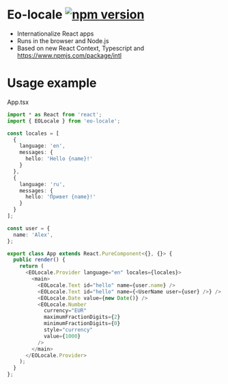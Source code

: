 # Eo-locale [![npm version](https://img.shields.io/npm/v/eo-locale.svg?style=flat)](https://www.npmjs.com/package/eo-locale)

* Internationalize React apps
* Runs in the browser and Node.js
* Based on new React Context, Typescript and https://www.npmjs.com/package/intl

# Usage example

App.tsx

```ts
import * as React from 'react';
import { EOLocale } from 'eo-locale';

const locales = [
  {
    language: 'en',
    messages: {
      hello: 'Hello {name}!'
    }
  },
  {
    language: 'ru',
    messages: {
      hello: 'Привет {name}!'
    }
  }
];

const user = {
  name: 'Alex',
};

export class App extends React.PureComponent<{}, {}> {
  public render() {
    return (
      <EOLocale.Provider language="en" locales={locales}>
        <main>
          <EOLocale.Text id="hello" name={user.name} />
          <EOLocale.Text id="hello" name={<UserName user={user} />} />
          <EOLocale.Date value={new Date()} />
          <EOLocale.Number
            currency="EUR"
            maximumFractionDigits={2}
            minimumFractionDigits={0}
            style="currency"
            value={1000}
          />
        </main>
      </EOLocale.Provider>
    );
  }
};
```
